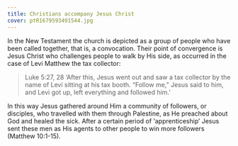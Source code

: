 ```yaml
---
title: Christians accompany Jesus Christ
cover: ptR1679593491544.jpg
---
```


In the New Testament the church is depicted as a group of people who have been called together, that is, a convocation. Their point of convergence is Jesus Christ who challenges people to walk by His side, as occurred in the case of Levi Matthew the tax collector:

> <callout>Luke 5:27, 28</callout>
> ‘After this, Jesus went out and saw a tax collector by the name of Levi sitting at his tax booth. “Follow me,” Jesus said to him, and Levi got up, left everything and followed him.’

In this way Jesus gathered around Him a community of followers, or disciples, who travelled with them through Palestine, as He preached about God and healed the sick. After a certain period of ‘apprenticeship’ Jesus sent these men as His agents to other people to win more followers (Matthew 10:1­-15).